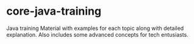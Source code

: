 # core-java-training
Java training Material with examples for each topic along with detailed explanation. Also includes some advanced concepts for tech entusiasts.
